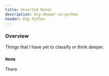 ```yaml
---
title: Unsorted Notes
description: dig-deeper-in-python
header: Dig Python
---
```

### Overview

Things that I have yet to classify or think deeper.

### `None`

There
